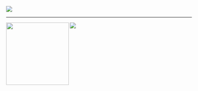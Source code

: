 <!--
**usthooz/usthooz** is a ✨ _special_ ✨ repository because its `README.md` (this file) appears on your GitHub profile.

Here are some ideas to get you started:

- 🔭 I’m currently working on ...
- 🌱 I’m currently learning ...
- 👯 I’m looking to collaborate on ...
- 🤔 I’m looking for help with ...
- 💬 Ask me about ...
- 📫 How to reach me: ...
- 😄 Pronouns: ...
- ⚡ Fun fact: ...
-->
<img src="https://github-profile-trophy.vercel.app/?username=usthooz&column=6"/>

---

<div>
  <img height="170" align="left" src="https://github-readme-stats.vercel.app/api?username=usthooz&count_private=true&include_all_commits=true" />
  <img src="https://github-readme-stats.vercel.app/api/top-langs/?username=usthooz&layout=compact" />
</div>

<br/>
